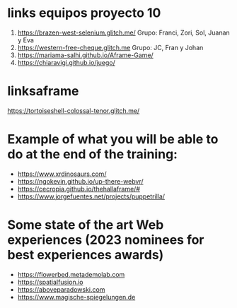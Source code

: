 # links equipos proyecto 10
1. https://brazen-west-selenium.glitch.me/ Grupo: Franci, Zori, Sol, Juanan y Eva
2. https://western-free-cheque.glitch.me Grupo: JC, Fran y Johan
3. https://mariama-salhi.github.io/Aframe-Game/ 
4. https://chiaravigi.github.io/juego/ 

# linksaframe
https://tortoiseshell-colossal-tenor.glitch.me/

# Example of what you will be able to do at the end of the training:
- https://www.xrdinosaurs.com/
- https://ngokevin.github.io/up-there-webvr/
- https://cecropia.github.io/thehallaframe/#
- https://www.jorgefuentes.net/projects/puppetrilla/

# Some state of the art Web experiences (2023 nominees for best experiences awards)
- https://flowerbed.metademolab.com
- https://spatialfusion.io
- https://aboveparadowski.com
- https://www.magische-spiegelungen.de
